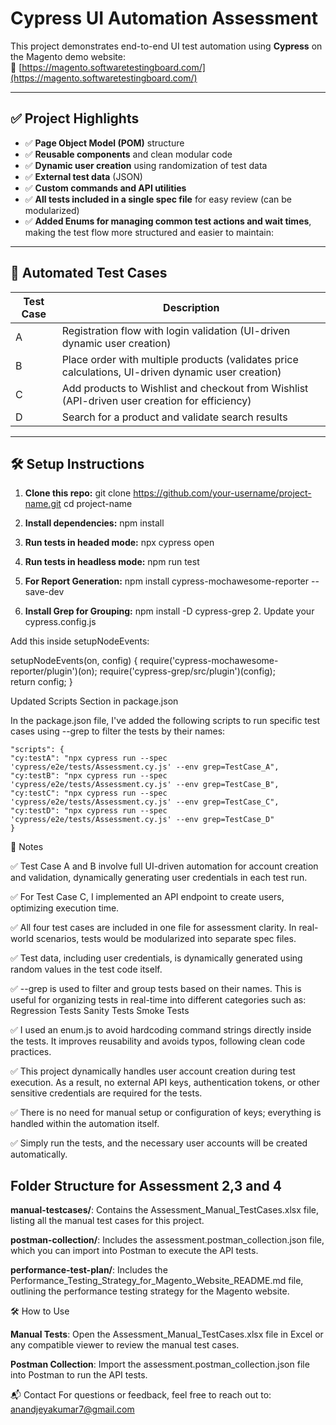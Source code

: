 # Cypress UI Automation Assessment

This project demonstrates end-to-end UI test automation using **Cypress** on the Magento demo website:  
🔗 [https://magento.softwaretestingboard.com/](https://magento.softwaretestingboard.com/)

---

## ✅ Project Highlights

- ✅ **Page Object Model (POM)** structure
- ✅ **Reusable components** and clean modular code
- ✅ **Dynamic user creation** using randomization of test data
- ✅ **External test data** (JSON)
- ✅ **Custom commands and API utilities**
- ✅ **All tests included in a single spec file** for easy review (can be modularized)
- ✅ **Added Enums for managing common test actions and wait times**, making the test flow more structured and easier to maintain:

---

## 🧪 Automated Test Cases

| Test Case | Description |
|----------|-------------|
| A | Registration flow with login validation (UI-driven dynamic user creation) |
| B | Place order with multiple products (validates price calculations, UI-driven dynamic user creation) |
| C | Add products to Wishlist and checkout from Wishlist (API-driven user creation for efficiency) |
| D | Search for a product and validate search results |

---

## 🛠️ Setup Instructions

1. **Clone this repo:**
   git clone https://github.com/your-username/project-name.git
   cd project-name

2. **Install dependencies:**
   npm install

3. **Run tests in headed mode:**
   npx cypress open

3. **Run tests in headless mode:**
   npm run test

4. **For Report Generation:**
   npm install cypress-mochawesome-reporter --save-dev

5. **Install Grep for Grouping:**
   npm install -D cypress-grep
   2. Update your cypress.config.js

Add this inside setupNodeEvents:

setupNodeEvents(on, config) {
  require('cypress-mochawesome-reporter/plugin')(on);
  require('cypress-grep/src/plugin')(config);   
  return config;
}


Updated Scripts Section in package.json

In the package.json file, I've added the following scripts to run specific test cases using --grep to filter the tests by their names:

    "scripts": {
    "cy:testA": "npx cypress run --spec 'cypress/e2e/tests/Assessment.cy.js' --env grep=TestCase_A",
    "cy:testB": "npx cypress run --spec 'cypress/e2e/tests/Assessment.cy.js' --env grep=TestCase_B",
    "cy:testC": "npx cypress run --spec 'cypress/e2e/tests/Assessment.cy.js' --env grep=TestCase_C",
    "cy:testD": "npx cypress run --spec 'cypress/e2e/tests/Assessment.cy.js' --env grep=TestCase_D"
    }
    

📌 Notes

✅ Test Case A and B involve full UI-driven automation for account creation and validation, dynamically generating user credentials in each test run.

✅ For Test Case C, I implemented an API endpoint to create users, optimizing execution time.

✅ All four test cases are included in one file for assessment clarity. In real-world scenarios, tests would be modularized into separate spec files.

✅ Test data, including user credentials, is dynamically generated using random values in the test code itself.

✅ --grep is used to filter and group tests based on their names. This is useful for organizing tests in real-time into different categories such as:
        Regression Tests
        Sanity Tests
        Smoke Tests

✅ I used an enum.js to avoid hardcoding command strings directly inside the tests. It improves reusability and avoids typos, following clean code practices.

✅ This project dynamically handles user account creation during test execution. As a result, no external API keys, authentication tokens, or other sensitive credentials are required for the tests.

✅ There is no need for manual setup or configuration of keys; everything is handled within the automation itself.

✅ Simply run the tests, and the necessary user accounts will be created automatically.


## Folder Structure for Assessment 2,3 and 4

**manual-testcases/**: Contains the Assessment_Manual_TestCases.xlsx file, listing all the manual test cases for this project.

**postman-collection/**: Includes the assessment.postman_collection.json file, which you can import into Postman to execute the API tests.

**performance-test-plan/**: Includes the Performance_Testing_Strategy_for_Magento_Website_README.md file, outlining the performance testing strategy for the Magento website.

🛠️ How to Use

**Manual Tests**:
Open the Assessment_Manual_TestCases.xlsx file in Excel or any compatible viewer to review the manual test cases.

**Postman Collection**:
Import the assessment.postman_collection.json file into Postman to run the API tests.



📬 Contact
For questions or feedback, feel free to reach out to:
anandjeyakumar7@gmail.com
